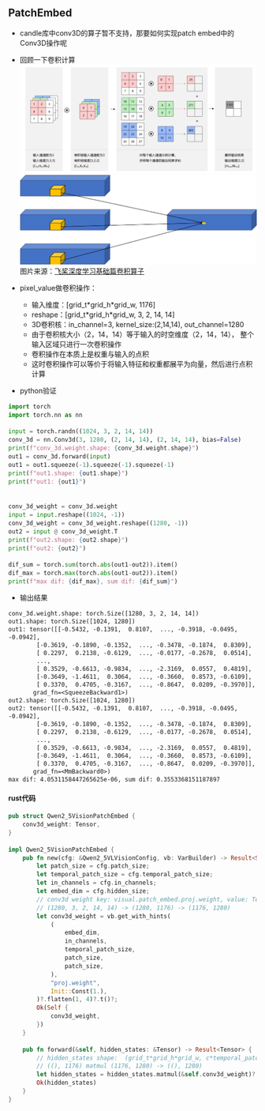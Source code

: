 ## PatchEmbed
* candle库中conv3D的算子暂不支持，那要如何实现patch embed中的Conv3D操作呢
* 回顾一下卷积计算
    ![conv2d](../images/conv2d.png)
    ![conv3d](../images/conv3d.png)
    图片来源：[飞桨深度学习基础篇卷积算子](https://paddlepedia.readthedocs.io/en/latest/tutorials/CNN/convolution_operator/index.html)

* pixel_value做卷积操作：
    * 输入维度：[grid_t\*grid_h\*grid_w, 1176]
    * reshape：[grid_t\*grid_h\*grid_w, 3, 2, 14, 14]
    * 3D卷积核：in_channel=3, kernel_size:(2,14,14), out_channel=1280
    * 由于卷积核大小（2，14，14）等于输入的时空维度（2，14，14）， 整个输入区域只进行一次卷积操作
    * 卷积操作在本质上是权重与输入的点积
    * 这时卷积操作可以等价于将输入特征和权重都展平为向量，然后进行点积计算

* python验证

```python
import torch
import torch.nn as nn

input = torch.randn((1024, 3, 2, 14, 14))
conv_3d = nn.Conv3d(3, 1280, (2, 14, 14), (2, 14, 14), bias=False)
print(f"conv_3d.weight.shape: {conv_3d.weight.shape}")
out1 = conv_3d.forward(input)
out1 = out1.squeeze(-1).squeeze(-1).squeeze(-1)
print(f"out1.shape: {out1.shape}")
print(f"out1: {out1}")


conv_3d_weight = conv_3d.weight
input = input.reshape((1024, -1))
conv_3d_weight = conv_3d_weight.reshape((1280, -1))
out2 = input @ conv_3d_weight.T
print(f"out2.shape: {out2.shape}")
print(f"out2: {out2}")

dif_sum = torch.sum(torch.abs(out1-out2)).item()
dif_max = torch.max(torch.abs(out1-out2)).item()
print(f"max dif: {dif_max}, sum dif: {dif_sum}")
```

* 输出结果

```
conv_3d.weight.shape: torch.Size([1280, 3, 2, 14, 14])
out1.shape: torch.Size([1024, 1280])
out1: tensor([[-0.5432, -0.1391,  0.8107,  ..., -0.3918, -0.0495, -0.0942],
        [-0.3619, -0.1890, -0.1352,  ..., -0.3478, -0.1874,  0.8309],
        [ 0.2297,  0.2138, -0.6129,  ..., -0.0177, -0.2678,  0.0514],
        ...,
        [ 0.3529, -0.6613, -0.9834,  ..., -2.3169,  0.0557,  0.4819],
        [-0.3649, -1.4611,  0.3064,  ..., -0.3660,  0.8573, -0.6109],
        [ 0.3370,  0.4705, -0.3167,  ..., -0.8647,  0.0209, -0.3970]],
       grad_fn=<SqueezeBackward1>)
out2.shape: torch.Size([1024, 1280])
out2: tensor([[-0.5432, -0.1391,  0.8107,  ..., -0.3918, -0.0495, -0.0942],
        [-0.3619, -0.1890, -0.1352,  ..., -0.3478, -0.1874,  0.8309],
        [ 0.2297,  0.2138, -0.6129,  ..., -0.0177, -0.2678,  0.0514],
        ...,
        [ 0.3529, -0.6613, -0.9834,  ..., -2.3169,  0.0557,  0.4819],
        [-0.3649, -1.4611,  0.3064,  ..., -0.3660,  0.8573, -0.6109],
        [ 0.3370,  0.4705, -0.3167,  ..., -0.8647,  0.0209, -0.3970]],
       grad_fn=<MmBackward0>)
max dif: 4.0531158447265625e-06, sum dif: 0.3553368151187897
```

#### rust代码

```rust
pub struct Qwen2_5VisionPatchEmbed {
    conv3d_weight: Tensor,
}

impl Qwen2_5VisionPatchEmbed {
    pub fn new(cfg: &Qwen2_5VLVisionConfig, vb: VarBuilder) -> Result<Self> {
        let patch_size = cfg.patch_size;
        let temporal_patch_size = cfg.temporal_patch_size;
        let in_channels = cfg.in_channels;
        let embed_dim = cfg.hidden_size;
        // conv3d weight key: visual.patch_embed.proj.weight, value: Tensor[dims 1280, 3, 2, 14, 14; bf16, cuda:0]
        // (1280, 3, 2, 14, 14) -> (1280, 1176) -> (1176, 1280)
        let conv3d_weight = vb.get_with_hints(
            (
                embed_dim,
                in_channels,
                temporal_patch_size,
                patch_size,
                patch_size,
            ),
            "proj.weight",
            Init::Const(1.),
        )?.flatten(1, 4)?.t()?;
        Ok(Self {
            conv3d_weight,
        })
    }

    pub fn forward(&self, hidden_states: &Tensor) -> Result<Tensor> {
        // hidden_states shape:  (grid_t*grid_h*grid_w, c*temporal_patch_size*patch_size*patch_size)
        // ((), 1176) matmul (1176, 1280) -> ((), 1280)
        let hidden_states = hidden_states.matmul(&self.conv3d_weight)?;
        Ok(hidden_states)
    }
}
```